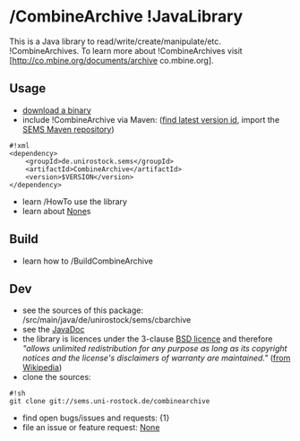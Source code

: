 /CombineArchive !JavaLibrary 
=============================
This is a Java library to read/write/create/manipulate/etc. !CombineArchives. To learn more about !CombineArchives visit [http://co.mbine.org/documents/archive co.mbine.org].


Usage 
------
* [download a binary](http://bin.sems.uni-rostock.de///CombineArchive/)
* include !CombineArchive via Maven: ([find latest version id](http://mvn.sems.uni-rostock.de/releases/de/unirostock/sems///CombineArchive), import the [SEMS Maven repository](https://sems.uni-rostock.de/2013/10/maven-repository/))
```
#!xml
<dependency>
    <groupId>de.unirostock.sems</groupId>
    <artifactId>CombineArchive</artifactId>
    <version>$VERSION</version>
</dependency>
```
* learn /HowTo use the library
* learn about [None](//MetaDataObject)s

Build 
------
* learn how to /BuildCombineArchive

Dev 
----
* see the sources of this package: /src/main/java/de/unirostock/sems/cbarchive 
* see the [JavaDoc](http://jdoc.sems.uni-rostock.de///CombineArchive)
* the library is licences under the 3-clause [ BSD licence](/LICENSE.txt) and therefore *"allows unlimited redistribution for any purpose as long as its copyright notices and the license's disclaimers of warranty are maintained."* ([from Wikipedia](https://en.wikipedia.org/wiki/B/S/D_licenses#3-clause_license_.28.22Revised_B/S/D_License.22.2C_.22New_B/S/D_License.22.2C_or_.22Modified_B/S/D_License.22.29))
* clone the sources:
```
#!sh
git clone git://sems.uni-rostock.de/combinearchive
```
* find open bugs/issues and requests: {1}
* file an issue or feature request: [None](/newticket)
